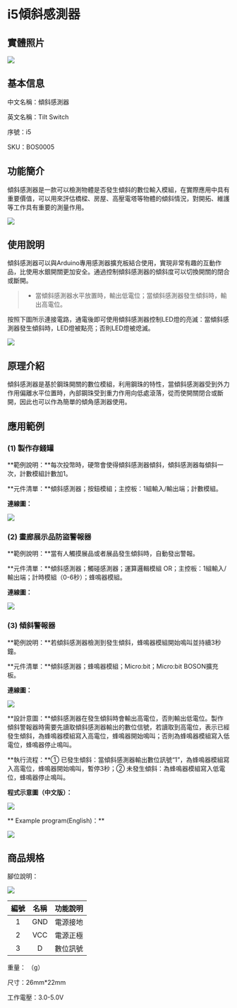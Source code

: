 # i5傾斜感測器

## 實體照片

![](../.gitbook/assets/tilt_switch/tilt_switch.jpg)

## 基本信息

中文名稱：傾斜感測器

英文名稱：Tilt Switch

序號：i5

SKU：BOS0005

## 功能簡介

傾斜感測器是一款可以檢測物體是否發生傾斜的數位輸入模組，在實際應用中具有重要價值，可以用來評估橋樑、房屋、高壓電塔等物體的傾斜情況，對開拓、維護等工作具有重要的測量作用。

![](../.gitbook/assets/tilt_switch/tilt_switch_intro.png)

## 使用說明

傾斜感測器可以與Arduino專用感測器擴充板結合使用，實現非常有趣的互動作品，比使用水銀開關更加安全。通過控制傾斜感測器的傾斜度可以切換開關的閉合或斷開。

> * 當傾斜感測器水平放置時，輸出低電位；當傾斜感測器發生傾斜時，輸出高電位。

按照下圖所示連接電路，通電後即可使用傾斜感測器控制LED燈的亮滅：當傾斜感測器發生傾斜時，LED燈被點亮；否則LED燈被熄滅。

![](../.gitbook/assets/boson-qing-xie-kai-guan-shi-yong-shuo-ming.png)

## 原理介紹

傾斜感測器是基於鋼珠開關的數位模組，利用鋼珠的特性，當傾斜感測器受到外力作用偏離水平位置時，內部鋼珠受到重力作用向低處滾落，從而使開關閉合或斷開，因此也可以作為簡單的傾角感測器使用。

## 應用範例

### \(1\) 製作存錢罐

**範例說明：**每次投幣時，硬幣會使得傾斜感測器傾斜，傾斜感測器每傾斜一次，計數模組計數加1。

**元件清單：**傾斜感測器；按鈕模組；主控板：1組輸入/輸出端；計數模組。

**連線圖：**

![](../.gitbook/assets/tilt_switch/tilt_switch_example1.png)

### \(2\) 畫廊展示品防盜警報器

**範例說明：**當有人觸摸展品或者展品發生傾斜時，自動發出警報。

**元件清單：**傾斜感測器；觸碰感測器；運算邏輯模組 OR；主控板：1組輸入/輸出端；計時模組（0-6秒）；蜂鳴器模組。

**連線圖：**

![](../.gitbook/assets/tilt_switch/tilt_switch_example2.png)

### \(3\) 傾斜警報器

**範例說明：**若傾斜感測器檢測到發生傾斜，蜂鳴器模組開始鳴叫並持續3秒鐘。

**元件清單：**傾斜感測器；蜂鳴器模組；Micro:bit；Micro:bit BOSON擴充板。

**連線圖：**

![](../.gitbook/assets/tilt_switch/tilt_switch_example3.png)

**設計意圖：**傾斜感測器在發生傾斜時會輸出高電位，否則輸出低電位。製作傾斜警報器時需要先讀取傾斜感測器輸出的數位信號，若讀取到高電位，表示已經發生傾斜，為蜂鳴器模組寫入高電位，蜂鳴器開始鳴叫；否則為蜂鳴器模組寫入低電位，蜂鳴器停止鳴叫。

**執行流程：**① 已發生傾斜：當傾斜感測器輸出數位訊號“1”，為蜂鳴器模組寫入高電位，蜂鳴器開始鳴叫，暫停3秒；② 未發生傾斜：為蜂鳴器模組寫入低電位，蜂鳴器停止鳴叫。

**程式示意圖（中文版）：**

![](../.gitbook/assets/tilt_switch/tilt_switch_prg_ch_tw.png)

** Example program(English)：**

![](../.gitbook/assets/tilt_switch/tilt_switch_prg_en.png)

## 商品規格

腳位說明：

![](../.gitbook/assets/boson-qing-xie-kai-guan-yin-jiao-shuo-ming.png) 

| **編號** | **名稱** | **功能說明** |
| :---: | :---: | :---: |
| 1 | GND | 電源接地 |
| 2 | VCC | 電源正極 |
| 3 | D | 數位訊號 |

重量： （g）

尺寸：26mm\*22mm

工作電壓：3.0-5.0V

